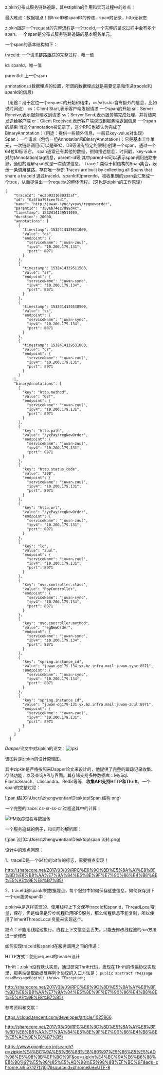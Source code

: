 zipkin分布式服务链路追踪，其中zipkin的作用和实习过程中的难点！

最大难点：数据埋点！即trceID和spanID的传递，span的记录，http无状态



zipkin跟踪一个request的完整流程是一个trceId,一个完整的请求过程中会有多个span，一个span是分布式服务链路追踪的基本服务单元。

一个span的基本结构如下：

traceId: 一个请求链路跟踪的完整过程，唯一值

id: spanId，唯一值

parentId: 上一个span

annotations:(数据埋点的位置，所谓的数据埋点就是需要记录和传递traceId和spanId的信息)

（用途：用于定位一个request的开始和结束，cs/sr/ss/cr含有额外的信息，比如说时间点）
                   cs：Client Start,表示客户端发起请求
                          一个span的开始
                   sr：Server Receive,表示服务端收到请求
                   ss：Server Send,表示服务端完成处理，并将结果发送给客户端
                   cr：Client Received,表示客户端获取到服务端返回信息
                         一个span的结束
                         当这个annotation被记录了，这个RPC也被认为完成了
 BinaryAnnotation：（用途：提供一些额外信息，一般已key-value对出现）
  Span：一个请求（包含一组Annotation和BinaryAnnotation）；它是基本工作单元，一次链路调用(可以是RPC，DB等没有特定的限制)创建一个span，通过一个64位ID标识它。 span通常还有其他的数据，例如描述信息，时间戳，key-value对的(Annotation)tag信息，parent-id等,其中parent-id可以表示span调用链路来源，通俗的理解span就是一次请求信息。
 Trace：类似于树结构的Span集合，表示一条调用链路，存在唯一标识
                  Traces are built by collecting all Spans that share a traceId
                  通过traceId、spanId和parentId，被收集到的span会汇聚成一个tree，从而提供出一个request的整体流程。（这也是zipkin的工作原理）

```
{
    "traceId": "ec2b9331680312af",
    "id": "0a3fba79fceef5d1",
    "name": "http:/juwan-sync/yxpay/regneworder",
    "parentId": "358ab74ec7d99d4c",
    "timestamp": 1532414139511000,
    "duration": 20000,
    "annotations": [
      {
        "timestamp": 1532414139511000,
        "value": "cs",
        "endpoint": {
          "serviceName": "juwan-zuul",
          "ipv4": "10.200.179.131",
          "port": 8971
        }
      },
      {
        "timestamp": 1532414139511500,
        "value": "sr",
        "endpoint": {
          "serviceName": "juwan-sync",
          "ipv4": "10.200.179.134",
          "port": 8871
        }
      },
      {
        "timestamp": 1532414139530500,
        "value": "ss",
        "endpoint": {
          "serviceName": "juwan-sync",
          "ipv4": "10.200.179.134",
          "port": 8871
        }
      },
      {
        "timestamp": 1532414139531000,
        "value": "cr",
        "endpoint": {
          "serviceName": "juwan-zuul",
          "ipv4": "10.200.179.131",
          "port": 8971
        }
      }
    ],
    "binaryAnnotations": [
      {
        "key": "http.method",
        "value": "GET",
        "endpoint": {
          "serviceName": "juwan-zuul",
          "ipv4": "10.200.179.131",
          "port": 8971
        }
      },
      {
        "key": "http.path",
        "value": "/yxPay/regNewOrder",
        "endpoint": {
          "serviceName": "juwan-zuul",
          "ipv4": "10.200.179.131",
          "port": 8971
        }
      },
      {
        "key": "http.status_code",
        "value": "200",
        "endpoint": {
          "serviceName": "juwan-zuul",
          "ipv4": "10.200.179.131",
          "port": 8971
        }
      },
      {
        "key": "http.url",
        "value": "/yxPay/regNewOrder",
        "endpoint": {
          "serviceName": "juwan-zuul",
          "ipv4": "10.200.179.131",
          "port": 8971
        }
      },
      {
        "key": "lc",
        "value": "zuul",
        "endpoint": {
          "serviceName": "juwan-zuul",
          "ipv4": "10.200.179.131",
          "port": 8971
        }
      },
      {
        "key": "mvc.controller.class",
        "value": "PayController",
        "endpoint": {
          "serviceName": "juwan-sync",
          "ipv4": "10.200.179.134",
          "port": 8871
        }
      },
      {
        "key": "mvc.controller.method",
        "value": "regNewOrder",
        "endpoint": {
          "serviceName": "juwan-sync",
          "ipv4": "10.200.179.134",
          "port": 8871
        }
      },
      {
        "key": "spring.instance_id",
        "value": "juwan-dg179-134.yx.hz.infra.mail:juwan-sync:8871",
        "endpoint": {
          "serviceName": "juwan-sync",
          "ipv4": "10.200.179.134",
          "port": 8871
        }
      },
      {
        "key": "spring.instance_id",
        "value": "juwan-dg179-131.yx.hz.infra.mail:juwan-zuul:8971",
        "endpoint": {
          "serviceName": "juwan-zuul",
          "ipv4": "10.200.179.131",
          "port": 8971
        }
      }
    ]
  }
```

*Dapper*论文中对zipkin的论文：![ipki](C:\Users\zhengwentian\Desktop\zipkin.png)

该图片是zipkin的设计原理图。

其中zipkin是严格按照来Dapper论文来设计的，他提供了完整的跟踪记录收集、存储功能，以及查询API与界面。其存储支持多种数据库：MySql、ElasticSearch、Cassandra、Redis等等，**收集API支持HTTP和Thrift**。一个span的完整过程：

![pan 结](C:\Users\zhengwentian\Desktop\Span 结构.png)

一个完整的trace:  cs-sr-ss-cr,过程这其中的计算！

![PM跟踪过程与数据传](C:\Users\zhengwentian\Desktop\APM跟踪过程与数据传输.png)

一个服务追踪的例子，和实际的解析图：

![pan 流](C:\Users\zhengwentian\Desktop\span 流转.png)

设计中的难点问题：



1、traceID是一个64位的bit位的标志，需要特点实现！

http://sharecore.net/2017/03/09/RPC%E6%9C%8D%E5%8A%A1%E8%BF%BD%E8%B8%AA%E7%9A%84%E5%8E%9F%E7%90%86%E4%B8%8E%E5%AE%9E%E8%B7%B5/



2、traceId和spanId的数据埋点，每个服务中如何保存这些信息，如何保存到下一个rpc服务span中！

zipkin中是这样实现的，使用线程上下文保存traceId和spanId，ThreadLocal变量，保存，但是如果是异步线程启用RPC服务，那么线程信息不能复制，所以使用了InheritThreadLocal变量来实现这个。

缺点：不能用线程池执行，线程上下文信息会丢失，只能去修改线程池的run方法进一步修改

如何实现traceId和spanId在服务调用之间的传递：

HTTP方式：使用request的header设计

Thrift：zipkin没有默认实现，通过研究Thrift代码，发现在Thrift的传输协议实现里，服务端读取数据反序列化协议的入口方法是：
`public abstract TMessage readMessageBegin() throws TException;`

http://sharecore.net/2017/03/09/RPC%E6%9C%8D%E5%8A%A1%E8%BF%BD%E8%B8%AA%E7%9A%84%E5%8E%9F%E7%90%86%E4%B8%8E%E5%AE%9E%E8%B7%B5/



参考资料和文献：

https://cloud.tencent.com/developer/article/1025966

http://sharecore.net/2017/03/09/RPC%E6%9C%8D%E5%8A%A1%E8%BF%BD%E8%B8%AA%E7%9A%84%E5%8E%9F%E7%90%86%E4%B8%8E%E5%AE%9E%E8%B7%B5/

https://www.google.co.jp/search?q=zipkin%E4%BC%9A%E6%B6%88%E8%80%97%E5%86%85%E5%AD%98%E5%98%9B%EF%BC%9F&oq=zipkin%E4%BC%9A%E6%B6%88%E8%80%97%E5%86%85%E5%AD%98%E5%98%9B%EF%BC%9F&aqs=chrome..69i57.12712j0j7&sourceid=chrome&ie=UTF-8